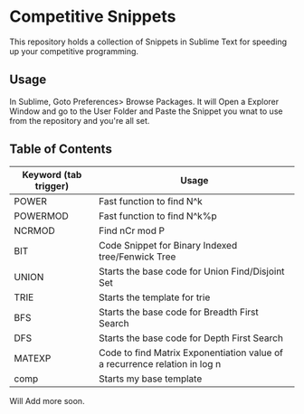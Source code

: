 # Competitive Snippets
 This repository holds a  collection of Snippets in Sublime Text for speeding up your competitive programming.

## Usage
In Sublime, Goto Preferences> Browse Packages.
It will Open a Explorer Window and go to the User Folder and Paste the Snippet you wnat to use from the repository and you're all set.

## Table of Contents
| Keyword (tab trigger) 	| Usage                                                                      	|
|-----------------------	|----------------------------------------------------------------------------	|
| POWER                 	| Fast function to find N^k                                                  	|
| POWERMOD              	| Fast function to find N^k%p                                                	|
| NCRMOD                	| Find nCr mod P                                                             	|
| BIT                   	| Code Snippet for Binary Indexed tree/Fenwick Tree                          	|
| UNION                 	| Starts the base code for Union Find/Disjoint Set                           	|
| TRIE                  	| Starts the template for trie                                               	|
| BFS                   	| Starts the base code for Breadth First Search                              	|
| DFS                   	| Starts the base code for Depth First Search                                	|
| MATEXP                	| Code to find Matrix Exponentiation value of a recurrence relation in log n 	|
| comp                  	| Starts my base template                                                    	|

Will Add more soon.
